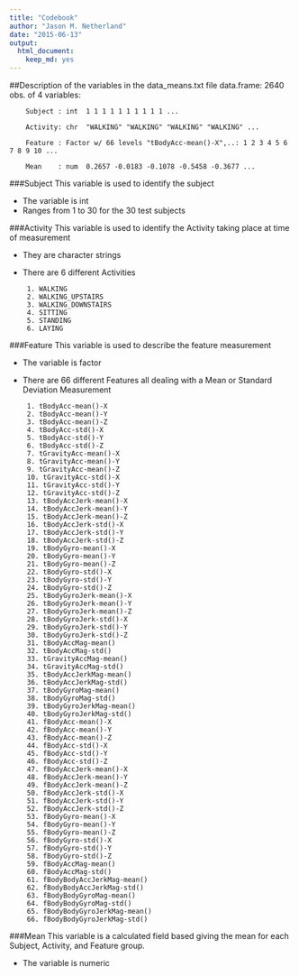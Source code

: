 ```yaml
---
title: "Codebook"
author: "Jason M. Netherland"
date: "2015-06-13"
output:
  html_document:
    keep_md: yes
---
```


##Description of the variables in the data_means.txt file
data.frame:     2640 obs. of  4 variables:

        Subject : int  1 1 1 1 1 1 1 1 1 1 ...

        Activity: chr  "WALKING" "WALKING" "WALKING" "WALKING" ...

        Feature : Factor w/ 66 levels "tBodyAcc-mean()-X",..: 1 2 3 4 5 6 7 8 9 10 ...

        Mean    : num  0.2657 -0.0183 -0.1078 -0.5458 -0.3677 ...

###Subject
This variable is used to identify the subject

 - The variable is int
 - Ranges from 1 to 30 for the 30 test subjects
 
###Activity
This variable is used to identify the Activity taking place at time of measurement

 - They are character strings
 - There are 6 different Activities
        
        1. WALKING
        2. WALKING_UPSTAIRS
        3. WALKING_DOWNSTAIRS
        4. SITTING
        5. STANDING
        6. LAYING
        
###Feature
This variable is used to describe the feature measurement

 - The variable is factor
 - There are 66 different Features all dealing with a Mean or Standard Deviation Measurement
        
        1. tBodyAcc-mean()-X          
        2. tBodyAcc-mean()-Y          
        3. tBodyAcc-mean()-Z          
        4. tBodyAcc-std()-X          
        5. tBodyAcc-std()-Y           
        6. tBodyAcc-std()-Z           
        7. tGravityAcc-mean()-X       
        8. tGravityAcc-mean()-Y      
        9. tGravityAcc-mean()-Z       
        10. tGravityAcc-std()-X        
        11. tGravityAcc-std()-Y        
        12. tGravityAcc-std()-Z       
        13. tBodyAccJerk-mean()-X      
        14. tBodyAccJerk-mean()-Y      
        15. tBodyAccJerk-mean()-Z      
        16. tBodyAccJerk-std()-X      
        17. tBodyAccJerk-std()-Y       
        18. tBodyAccJerk-std()-Z       
        19. tBodyGyro-mean()-X         
        20. tBodyGyro-mean()-Y        
        21. tBodyGyro-mean()-Z         
        22. tBodyGyro-std()-X          
        23. tBodyGyro-std()-Y          
        24. tBodyGyro-std()-Z         
        25. tBodyGyroJerk-mean()-X     
        26. tBodyGyroJerk-mean()-Y     
        27. tBodyGyroJerk-mean()-Z     
        28. tBodyGyroJerk-std()-X     
        29. tBodyGyroJerk-std()-Y      
        30. tBodyGyroJerk-std()-Z      
        31. tBodyAccMag-mean()         
        32. tBodyAccMag-std()         
        33. tGravityAccMag-mean()      
        34. tGravityAccMag-std()       
        35. tBodyAccJerkMag-mean()     
        36. tBodyAccJerkMag-std()     
        37. tBodyGyroMag-mean()        
        38. tBodyGyroMag-std()         
        39. tBodyGyroJerkMag-mean()    
        40. tBodyGyroJerkMag-std()    
        41. fBodyAcc-mean()-X          
        42. fBodyAcc-mean()-Y          
        43. fBodyAcc-mean()-Z          
        44. fBodyAcc-std()-X          
        45. fBodyAcc-std()-Y           
        46. fBodyAcc-std()-Z           
        47. fBodyAccJerk-mean()-X      
        48. fBodyAccJerk-mean()-Y     
        49. fBodyAccJerk-mean()-Z      
        50. fBodyAccJerk-std()-X       
        51. fBodyAccJerk-std()-Y       
        52. fBodyAccJerk-std()-Z      
        53. fBodyGyro-mean()-X         
        54. fBodyGyro-mean()-Y         
        55. fBodyGyro-mean()-Z         
        56. fBodyGyro-std()-X         
        57. fBodyGyro-std()-Y          
        58. fBodyGyro-std()-Z          
        59. fBodyAccMag-mean()         
        60. fBodyAccMag-std()         
        61. fBodyBodyAccJerkMag-mean() 
        62. fBodyBodyAccJerkMag-std()  
        63. fBodyBodyGyroMag-mean()    
        64. fBodyBodyGyroMag-std()    
        65. fBodyBodyGyroJerkMag-mean()
        66. fBodyBodyGyroJerkMag-std()
        

###Mean
This variable is a calculated field based giving the mean for each Subject, Activity, and Feature group.

 - The variable is numeric